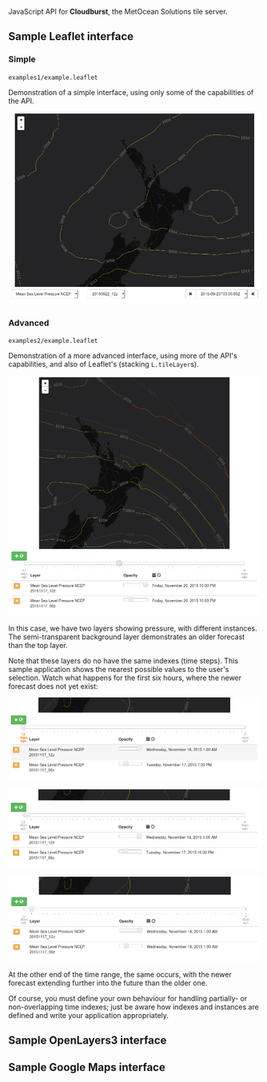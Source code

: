 JavaScript API for **Cloudburst**, the MetOcean Solutions tile server.

## Sample Leaflet interface

### Simple

`examples1/example.leaflet`

Demonstration of a simple interface, using only some of the capabilities of the API.

![alt text][sample-interface-1]

### Advanced

`examples2/example.leaflet`

Demonstration of a more advanced interface, using more of the API's capabilities, and also of Leaflet's (stacking `L.tileLayer`s).

![alt text][sample-interface-2]

In this case, we have two layers showing pressure, with different instances. The semi-transparent background layer demonstrates an older forecast than the top layer.

Note that these layers do no have the same indexes (time steps). This sample application shows the nearest possible values to the user's selection. Watch what happens for the first six hours, where the newer forecast does not yet exist:

![alt text][sample-interface-2-t1]

![alt text][sample-interface-2-t2]

![alt text][sample-interface-2-t3]

At the other end of the time range, the same occurs, with the newer forecast extending further into the future than the older one.

Of course, you must define your own behaviour for handling partially- or non-overlapping time indexes; just be aware how indexes and instances are defined and write your application appropriately.

<!-- Add image -->

## Sample OpenLayers3 interface

<!-- TODO -->

## Sample Google Maps interface

<!-- TODO -->


[sample-interface-1]: ./examples1/example.leaflet.interface.png "Sample Leaflet interface"

[sample-interface-2]: ./examples2/example.leaflet.interface.png "Sample advanced Leaflet interface"

[sample-interface-2-t1]: ./examples2/example.leaflet.interface.t1.png "Sample advanced Leaflet interface with time step at t1"

[sample-interface-2-t2]: ./examples2/example.leaflet.interface.t2.png "Sample advanced Leaflet interface with time step at t2"

[sample-interface-2-t3]: ./examples2/example.leaflet.interface.t3.png "Sample advanced Leaflet interface with time step at t3"
